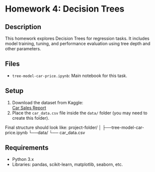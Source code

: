 ﻿# Homework 4: Decision Trees

## Description
This homework explores Decision Trees for regression tasks. It includes model training, tuning, and performance evaluation using tree depth and other parameters.

## Files
- `tree-model-car-price.ipynb`: Main notebook for this task.

## Setup
1. Download the dataset from Kaggle:  
   [Car Sales Report](https://www.kaggle.com/datasets/missionjee/car-sales-report)
2. Place the `car_data.csv` file inside the `data/` folder (you may need to create this folder).

Final structure should look like:
project-folder/
│
├──tree-model-car-price.ipynb
└──data/
└── car_data.csv

## Requirements
- Python 3.x
- Libraries: pandas, scikit-learn, matplotlib, seaborn, etc.
